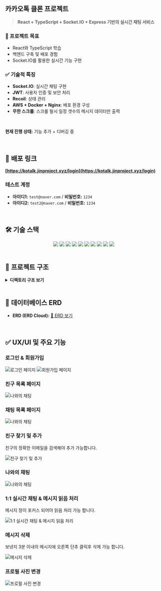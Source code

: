 ## 카카오톡 클론 프로젝트

> **React + TypeScript + Socket.IO + Express 기반의 실시간 채팅 서비스**

### 🎯 프로젝트 목표

- React와 TypeScript 학습
- 백엔드 구축 및 배포 경험
- Socket.IO를 활용한 실시간 기능 구현
  
### ✅ 기술적 특징

- **Socket.IO**: 실시간 채팅 구현
- **JWT**: 사용자 인증 및 보안 처리
- **Recoil**: 상태 관리
- **AWS + Docker + Nginx**: 배포 환경 구성
- **무한 스크롤**: 스크롤 될시 일정 갯수의 메시지 데이터만 출력

<br/>

**현재 진행 상태:** 기능 추가 + 디버깅 중

<br>

## 🚀 배포 링크

**[https://kotalk.jinproject.xyz/login](https://kotalk.jinproject.xyz/login)**

### 테스트 계정

- **아이디1:** `test​@naver.com` / **비밀번호:** `1234`
- **아이디2:** `test2​@naver.com` / **비밀번호:** `1234`

<br>

## 🛠 기술 스택

<div align="center">
  <img src="https://img.shields.io/badge/react-61DAFB?style=for-the-badge&logo=react&logoColor=black">
  <img src="https://img.shields.io/badge/typescript-3178C6?style=for-the-badge&logo=typescript&logoColor=white">
  <img src="https://img.shields.io/badge/recoil-3578E5?style=for-the-badge&logo=recoil&logoColor=white">
  <img src="https://img.shields.io/badge/socket.io-010101?style=for-the-badge&logo=socket.io&logoColor=white">
  <img src="https://img.shields.io/badge/express-000000?style=for-the-badge&logo=express&logoColor=white">
  <img src="https://img.shields.io/badge/mysql-4479A1?style=for-the-badge&logo=mysql&logoColor=white">
  <img src="https://img.shields.io/badge/aws-ff9900?style=for-the-badge&logo=aws&logoColor=black">
  <img src="https://img.shields.io/badge/docker-1d63ed?style=for-the-badge&logo=docker&logoColor=white">
  <img src="https://img.shields.io/badge/nginx-009900?style=for-the-badge&logo=nginx&logoColor=white">
  <img src="https://img.shields.io/badge/swagger-85EA2D?style=for-the-badge&logo=swagger&logoColor=black">
</div>

<br>

## 📖 프로젝트 구조

<details>
<summary><b>디렉토리 구조 보기</b></summary>

```plaintext
📦 kakao-talk
 ┣ 📂 client
 ┃ ┣ 📂 public
 ┃ ┣ 📂 src
 ┃ ┃ ┣ 📂 api (API 요청)
 ┃ ┃ ┣ 📂 assets (이미지, 아이콘)
 ┃ ┃ ┣ 📂 components (UI 컴포넌트)
 ┃ ┃ ┣ 📂 recoil (상태 관리)
 ┃ ┃ ┣ 📂 routes (페이지 라우팅)
 ┃ ┃ ┣ 📂 sockets (소켓 통신)
 ┃ ┃ ┣ 📂 utils (유틸 함수)
 ┃ ┃ ┗ 📜 App.tsx (메인 앱)
 ┣ 📂 server
 ┃ ┣ 📂 config (설정 파일)
 ┃ ┣ 📂 controllers (비즈니스 로직)
 ┃ ┣ 📂 migrations (DB 마이그레이션)
 ┃ ┣ 📂 models (DB 모델)
 ┃ ┣ 📂 routes (API 엔드포인트)
 ┃ ┣ 📂 sockets (소켓 이벤트 핸들러)
 ┃ ┣ 📂 utils (공통 유틸 함수)
 ┃ ┗ 📜 server.js (서버 실행 파일)
 ┗ 📜 README.md
```

</details>

<br>

## 📌 데이터베이스 ERD

- **ERD (ERD Cloud):** [🔗 ERD 보기](https://www.erdcloud.com/d/rFyZbfuc4uZFQDGys)

<br>

## ✅ UX/UI 및 주요 기능

### 로그인 & 회원가입

![로그인 페이지](server/assets/readme/login.png)
![회원가입 페이지](server/assets/readme/join.png)

### 친구 목록 페이지
  ![나와의 채팅](server/assets/readme/friendList.png)

### 채팅 목록 페이지
  ![나와의 채팅](server/assets/readme/chatList.png)

### 친구 찾기 및 추가
친구의 정확한 이메일을 검색해야 추가 가능합니다.

![친구 찾기 및 추가](server/assets/readme/addFriend.png)

### 나와의 채팅
  ![나와의 채팅](server/assets/readme/aloneChat.png)

### 1:1 실시간 채팅 & 메시지 읽음 처리
메시지 창이 포커스 되어야 읽음 처리 가능 합니다.

![1:1 실시간 채팅 & 메시지 읽음 처리](server/assets/readme/chatting.gif)

### 메시지 삭제
보낸지 3분 이내의 메시지에 오른쪽 단추 클릭후 삭제 가능 합니다.

![메시지 삭제](server/assets/readme/delMsg.png)
  
### 프로필 사진 변경
 ![프로필 사진 변경](server/assets/readme/profileSetting.png)

